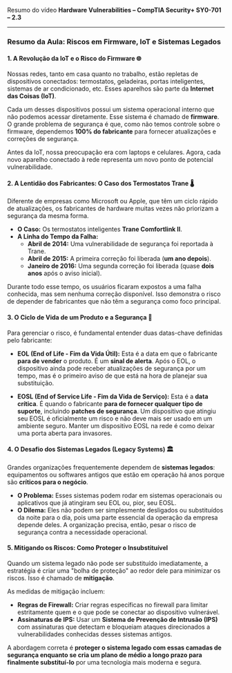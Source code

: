 Resumo do vídeo **Hardware Vulnerabilities – CompTIA Security+ SY0-701 – 2.3**

---

### **Resumo da Aula: Riscos em Firmware, IoT e Sistemas Legados**

#### **1. A Revolução da IoT e o Risco do Firmware 🌐**

Nossas redes, tanto em casa quanto no trabalho, estão repletas de dispositivos conectados: termostatos, geladeiras, portas inteligentes, sistemas de ar condicionado, etc. Esses aparelhos são parte da **Internet das Coisas (IoT)**.

Cada um desses dispositivos possui um sistema operacional interno que não podemos acessar diretamente. Esse sistema é chamado de **firmware**. O grande problema de segurança é que, como não temos controle sobre o firmware, dependemos **100% do fabricante** para fornecer atualizações e correções de segurança.

Antes da IoT, nossa preocupação era com laptops e celulares. Agora, cada novo aparelho conectado à rede representa um novo ponto de potencial vulnerabilidade.

#### **2. A Lentidão dos Fabricantes: O Caso dos Termostatos Trane 🌡️**

Diferente de empresas como Microsoft ou Apple, que têm um ciclo rápido de atualizações, os fabricantes de hardware muitas vezes não priorizam a segurança da mesma forma.

* **O Caso:** Os termostatos inteligentes **Trane Comfortlink II**.
* **A Linha do Tempo da Falha:**
    * **Abril de 2014:** Uma vulnerabilidade de segurança foi reportada à Trane.
    * **Abril de 2015:** A primeira correção foi liberada (**um ano depois**).
    * **Janeiro de 2016:** Uma segunda correção foi liberada (quase **dois anos** após o aviso inicial).

Durante todo esse tempo, os usuários ficaram expostos a uma falha conhecida, mas sem nenhuma correção disponível. Isso demonstra o risco de depender de fabricantes que não têm a segurança como foco principal.

#### **3. O Ciclo de Vida de um Produto e a Segurança 📅**

Para gerenciar o risco, é fundamental entender duas datas-chave definidas pelo fabricante:

* **EOL (End of Life - Fim da Vida Útil):**
    Esta é a data em que o fabricante **para de vender** o produto. É um **sinal de alerta**. Após o EOL, o dispositivo ainda pode receber atualizações de segurança por um tempo, mas é o primeiro aviso de que está na hora de planejar sua substituição.

* **EOSL (End of Service Life - Fim da Vida de Serviço):**
    Esta é a **data crítica**. É quando o fabricante **para de fornecer qualquer tipo de suporte**, incluindo **patches de segurança**. Um dispositivo que atingiu seu EOSL é oficialmente um risco e não deve mais ser usado em um ambiente seguro. Manter um dispositivo EOSL na rede é como deixar uma porta aberta para invasores.

#### **4. O Desafio dos Sistemas Legados (Legacy Systems) 🏛️**

Grandes organizações frequentemente dependem de **sistemas legados**: equipamentos ou softwares antigos que estão em operação há anos porque são **críticos para o negócio**.

* **O Problema:** Esses sistemas podem rodar em sistemas operacionais ou aplicativos que já atingiram seu EOL ou, pior, seu EOSL.
* **O Dilema:** Eles não podem ser simplesmente desligados ou substituídos da noite para o dia, pois uma parte essencial da operação da empresa depende deles. A organização precisa, então, pesar o risco de segurança contra a necessidade operacional.

#### **5. Mitigando os Riscos: Como Proteger o Insubstituível**

Quando um sistema legado não pode ser substituído imediatamente, a estratégia é criar uma "bolha de proteção" ao redor dele para minimizar os riscos. Isso é chamado de **mitigação**.

As medidas de mitigação incluem:

* **Regras de Firewall:** Criar regras específicas no firewall para limitar estritamente quem e o que pode se conectar ao dispositivo vulnerável.
* **Assinaturas de IPS:** Usar um **Sistema de Prevenção de Intrusão (IPS)** com assinaturas que detectam e bloqueiam ataques direcionados a vulnerabilidades conhecidas desses sistemas antigos.

A abordagem correta é **proteger o sistema legado com essas camadas de segurança enquanto se cria um plano de médio a longo prazo para finalmente substituí-lo** por uma tecnologia mais moderna e segura.
